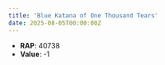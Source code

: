 ```yaml
---
title: 'Blue Katana of One Thousand Tears'
date: 2025-08-05T00:00:00Z
---
```

- **RAP**: 40738
- **Value**: -1
